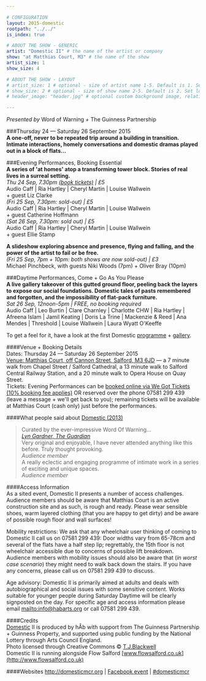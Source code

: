 ```yaml
---

# CONFIGURATION
layout: 2015-domestic
rootpath: "../../"
is_index: true

# ABOUT THE SHOW - GENERIC
artist: "Domestic II" # the name of the artist or company
show: "at Matthias Court, M3" # the name of the show
artist_size: 1
show_size: 4

# ABOUT THE SHOW - LAYOUT
# artist_size: 1 # optional - size of artist name 1-5. Default is 1. Set longer names to lower values
# show_size: 2 # optional - size of show name 2-5. Default is 2. Set longer names to lower values
# header_image: "header.jpg" # optional custom background image, relative to current page

---
```

*Presented by* Word of Warning *+* The Guinness Partnership        
        
###Thursday 24 — Saturday 26 September 2015        
**A one-off, never to be repeated trip around a building in transition. Intimate interactions, homely conversations and domestic dramas played out in a block of flats…**        
         
###Evening Performances, Booking Essential	
**A series of 'at homes' atop a transforming tower block. Stories of real lives in a surreal setting.**         
*Thu 24 Sep, 7.30pm [(book tickets)](http://www.wegottickets.com/event/332263) | £5*        
Audio Caff | Ria Hartley | Cheryl Martin | Louise Wallwein<br>+ guest Liz Clarke        
*(Fri 25 Sep, 7.30pm: sold-out) | £5*        
Audio Caff | Ria Hartley | Cheryl Martin | Louise Wallwein<br>+ guest Catherine Hoffmann        
*(Sat 26 Sep, 7.30pm: sold out) | £5*        
Audio Caff | Ria Hartley | Cheryl Martin | Louise Wallwein<br>+ guest Ellie Stamp        

**A slideshow exploring absence and presence, flying and falling, and the power of the artist to fail or be free.**        
*(Fri 25 Sep, 7pm + 10pm: both shows are now sold-out) | £3*        
Michael Pinchbeck, with guests Niki Woods (7pm) + Oliver Bray (10pm)        
       
###Daytime Performances, Come + Go As You Please        
**A live gallery takeover of this gutted ground floor, peeling back the layers to expose our social foundations. Domestic tales of pasts remembered and forgotten, and the impossibility of flat-pack furniture.**        
*Sat 26 Sep, 12noon-5pm | FREE, no booking required*        
Audio Caff | Leo Burtin | Clare Charnley | Charlotte CHW | Ria Hartley | Afreena Islam | Jamil Keating | Doris La Trine | Mackenzie & Reed | Ana Mendes | Threshold | Louise Wallwein | Laura Wyatt O'Keeffe        
         
To get a feel for it, have a look at the first Domestic [programme](/archive/2013-domestic) + [gallery](/galleries/2013-domestic).        
        
####Venue + Booking Details        
Dates: Thursday 24 — Saturday 26 September 2015        
[Venue: Matthias Court, off Cannon Street, Salford, M3 6JD](http://bit.ly/domesticTWO) — a 7 minute walk from Chapel Street / Salford Cathedral, a 13 minute walk to Salford Central Railway Station, and a 20 minute walk to Opera House on Quay Street.            
Tickets: Evening Performances can be [booked online via We Got Tickets (10% booking fee applies)](http://www.wegottickets.com/wordofwarning) OR reserved over the phone 07581 299 439 (leave a message + we'll get back to you); remaining tickets will be available at Matthias Court (cash only) just before the performances.
        
####What people said about [Domestic (2013)](/archive/2013-domestic)      
>Curated by the ever-impressive Word Of Warning…<br>*[Lyn Gardner, The Guardian](http://www.theguardian.com/stage/2013/nov/02/this-weeks-theatre)*        
>Very original and enjoyable, I have never attended anything like this before. Truly thought provoking.<br>*Audience member*          
>A really eclectic and engaging programme of intimate work in a series of exciting and unique spaces.<br>*Audience member*          
         
####Access Information        
As a sited event, Domestic II presents a number of access challenges.  Audience members should be aware that Matthias Court is an active construction site and as such, is rough and ready.  Please wear sensible shoes, warm layered clothing (that you are happy to get dirty) and be aware of possible rough floor and wall surfaces!    

Mobility restrictions: We ask that any wheelchair user thinking of coming to Domestic II call us on 07581 299 439: Door widths vary from 65-78cm and several of the flats have a half step lip; regrettably, the 15th floor is not wheelchair accessible due to concerns of possible lift breakdown.    
Audience members with mobility issues should also be aware that (*in worst case scenario*) they might need to walk back down the stairs. If you have any concerns, please call us on 07581 299 439 to discuss.     

Age advisory: Domestic II is primarily aimed at adults and deals with autobiographical and social issues with some sensitive content. Works suitable for younger people during Saturday Daytime will be clearly signposted on the day. For specific age and access information please email <mailto:info@habarts.org> or call 07581 299 439.      
       
####Credits         
[Domestic](/hab/domestic) II is produced by hÅb with support from The Guinness Partnership + Guinness Property, and  supported using public funding by the National Lottery through Arts Council England.        
Photo licensed through Creative Commons © [T.J.Blackwell](http://tjblackwell.co.uk/lucid)        
Domestic II is running alongside Flow Salford [www.flowsalford.co.uk](http://www.flowsalford.co.uk)

####Websites
<http://domesticmcr.org> | [Facebook event](http://www.facebook.com/events/761760307283189) | [#domesticmcr](http://twitter.com/hashtag/domesticmcr)
